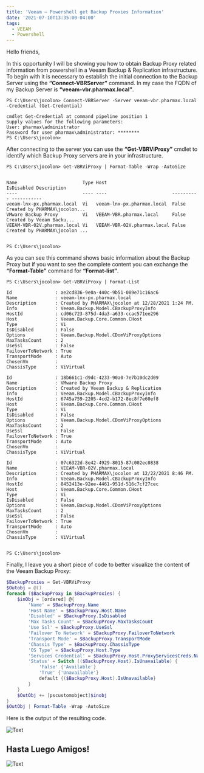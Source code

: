 ```yaml
---
title: 'Veeam – Powershell get Backup Proxies Information'
date: '2021-07-10T13:35:00-04:00'
tags:
  - VEEAM
  - Powershell
---
```


Hello friends,

In this opportunity I will be showing you how to obtain Backup Proxy related information from powershell in a Veeam Backup & Replication infrastructure. To begin with it is necessary to establish the initial connection to the Backup Server using the **“Connect-VBRServer”** command. In my case the FQDN of my Backup Server is **“veeam-vbr.pharmax.local”**.

```text
PS C:\Users\jocolon> Connect-VBRServer -Server veeam-vbr.pharmax.local -Credential (Get-Credential)

cmdlet Get-Credential at command pipeline position 1
Supply values for the following parameters:
User: pharmax\administrator
Password for user pharmax\administrator: ********
PS C:\Users\jocolon> 
```

After connecting to the server you can use the **“Get-VBRViProxy”** cmdlet to identify which Backup Proxy servers are in your infrastructure.

```text
PS C:\Users\jocolon> Get-VBRViProxy | Format-Table -Wrap -AutoSize


Name                        Type Host                        IsDisabled Description
----                        ---- ----                        ---------- -----------
veeam-lnx-px.pharmax.local  Vi   veeam-lnx-px.pharmax.local  False      Created by PHARMAX\jocolon...
VMware Backup Proxy         Vi   VEEAM-VBR.pharmax.local     False      Created by Veeam Backu...
VEEAM-VBR-02V.pharmax.local Vi   VEEAM-VBR-02V.pharmax.local False      Created by PHARMAX\jocolon ...


PS C:\Users\jocolon>
```

As you can see this command shows basic information about the Backup Proxy but if you want to see the complete content you can exchange the **“Format-Table”** command for **“Format-list”**.

```text
PS C:\Users\jocolon> Get-VBRViProxy | Format-List                 

Id                : ae2cd836-9e0a-440c-9b51-089e71c16ac6
Name              : veeam-lnx-px.pharmax.local
Description       : Created by PHARMAX\jocolon at 12/28/2021 1:24 PM.
Info              : Veeam.Backup.Model.CBackupProxyInfo
HostId            : cd06c723-875d-4da3-a633-ccac571ee296 
Host              : Veeam.Backup.Core.Common.CHost       
Type              : Vi
IsDisabled        : False
Options           : Veeam.Backup.Model.CDomViProxyOptions
MaxTasksCount     : 2
UseSsl            : False
FailoverToNetwork : True
TransportMode     : Auto
ChosenVm          : 
ChassisType       : ViVirtual

Id                : 18b661c1-d9dc-4233-90a0-7e7b10dc2d09
Name              : VMware Backup Proxy
Description       : Created by Veeam Backup & Replication
Info              : Veeam.Backup.Model.CBackupProxyInfo
HostId            : 6745a759-2205-4cd2-b172-8ec8f7e60ef8
Host              : Veeam.Backup.Core.Common.CHost
Type              : Vi
IsDisabled        : False
Options           : Veeam.Backup.Model.CDomViProxyOptions
MaxTasksCount     : 2
UseSsl            : False
FailoverToNetwork : True
TransportMode     : Auto
ChosenVm          :
ChassisType       : ViVirtual

Id                : 07c6322d-8e42-4929-8015-87c002ec0838
Name              : VEEAM-VBR-02V.pharmax.local
Description       : Created by PHARMAX\jocolon at 12/22/2021 8:46 PM.
Info              : Veeam.Backup.Model.CBackupProxyInfo
HostId            : 8452413e-92ee-4461-951d-516c7cf27cec
Host              : Veeam.Backup.Core.Common.CHost
Type              : Vi
IsDisabled        : False
Options           : Veeam.Backup.Model.CDomViProxyOptions
MaxTasksCount     : 2
UseSsl            : False
FailoverToNetwork : True
TransportMode     : Auto
ChosenVm          :
ChassisType       : ViVirtual


PS C:\Users\jocolon> 
```

Finally, I leave you a short piece of code to better visualize the content of the Veeam Backup Proxy:

```powershell
$BackupProxies = Get-VBRViProxy
$Outobj = @()
foreach ($BackupProxy in $BackupProxies) {
    $inObj = [ordered] @{
        'Name' = $BackupProxy.Name
        'Host Name' = $BackupProxy.Host.Name
        'Disabled' = $BackupProxy.IsDisabled
        'Max Tasks Count' = $BackupProxy.MaxTasksCount
        'Use Ssl' = $BackupProxy.UseSsl
        'Failover To Network' = $BackupProxy.FailoverToNetwork
        'Transport Mode' = $BackupProxy.TransportMode
        'Chassis Type' = $BackupProxy.ChassisType
        'OS Type' = $BackupProxy.Host.Type
        'Services Credential' = $BackupProxy.Host.ProxyServicesCreds.Name
        'Status' = Switch (($BackupProxy.Host).IsUnavailable) {
            'False' {'Available'}
            'True' {'Unavailable'}
            default {($BackupProxy.Host).IsUnavailable}
        }
    }
    $OutObj += [pscustomobject]$inobj
}
$OutObj | Format-Table -Wrap -AutoSize
```

Here is the output of the resulting code.

![Text](/img/BackupProxy_Code-scaled.webp#center)

## Hasta Luego Amigos!

![Text](/img/i-got-a-5b205b.webp#center)
